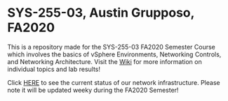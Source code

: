 # SYS-255-03, Austin Grupposo, FA2020
This is a repository made for the SYS-255-03 FA2020 Semester Course which involves the basics of vSphere Environments, Networking Controls, and Networking Architecture. Visit the [Wiki](https://github.com/AwstenWhite/SYS-255-03/wiki) for more information on individual topics and lab results!

Click [HERE]() to see the current status of our network infrastructure. Please note it will be updated weeky during the FA2020 Semester!
